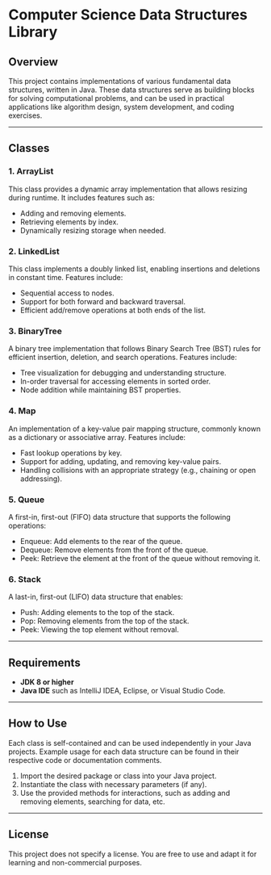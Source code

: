 # Computer Science Data Structures Library

## Overview
This project contains implementations of various fundamental data structures, written in Java. These data structures serve as building blocks for solving computational problems, and can be used in practical applications like algorithm design, system development, and coding exercises.

---

## Classes

### 1. **ArrayList**
This class provides a dynamic array implementation that allows resizing during runtime. It includes features such as:
- Adding and removing elements.
- Retrieving elements by index.
- Dynamically resizing storage when needed.

### 2. **LinkedList**
This class implements a doubly linked list, enabling insertions and deletions in constant time. Features include:
- Sequential access to nodes.
- Support for both forward and backward traversal.
- Efficient add/remove operations at both ends of the list.

### 3. **BinaryTree**
A binary tree implementation that follows Binary Search Tree (BST) rules for efficient insertion, deletion, and search operations. Features include:
- Tree visualization for debugging and understanding structure.
- In-order traversal for accessing elements in sorted order.
- Node addition while maintaining BST properties.

### 4. **Map**
An implementation of a key-value pair mapping structure, commonly known as a dictionary or associative array. Features include:
- Fast lookup operations by key.
- Support for adding, updating, and removing key-value pairs.
- Handling collisions with an appropriate strategy (e.g., chaining or open addressing).

### 5. **Queue**
A first-in, first-out (FIFO) data structure that supports the following operations:
- Enqueue: Add elements to the rear of the queue.
- Dequeue: Remove elements from the front of the queue.
- Peek: Retrieve the element at the front of the queue without removing it.

### 6. **Stack**
A last-in, first-out (LIFO) data structure that enables:
- Push: Adding elements to the top of the stack.
- Pop: Removing elements from the top of the stack.
- Peek: Viewing the top element without removal.

---

## Requirements
- **JDK 8 or higher**
- **Java IDE** such as IntelliJ IDEA, Eclipse, or Visual Studio Code.

---

## How to Use
Each class is self-contained and can be used independently in your Java projects. Example usage for each data structure can be found in their respective code or documentation comments.

1. Import the desired package or class into your Java project.
2. Instantiate the class with necessary parameters (if any).
3. Use the provided methods for interactions, such as adding and removing elements, searching for data, etc.

---

## License
This project does not specify a license. You are free to use and adapt it for learning and non-commercial purposes.